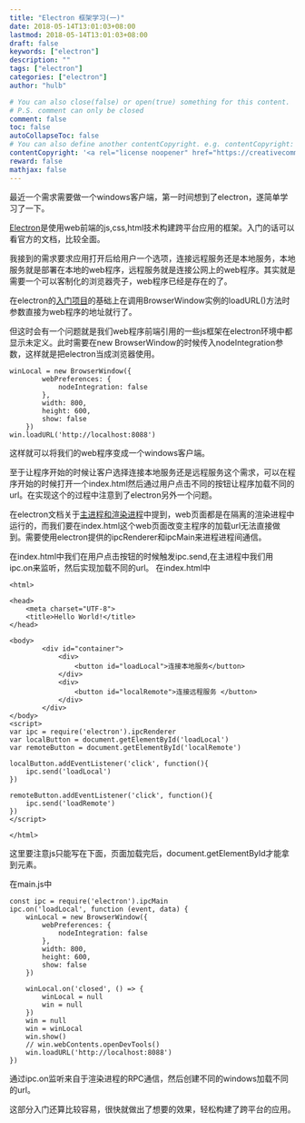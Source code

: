 ```yaml
---
title: "Electron 框架学习(一)"
date: 2018-05-14T13:01:03+08:00
lastmod: 2018-05-14T13:01:03+08:00
draft: false
keywords: ["electron"]
description: ""
tags: ["electron"]
categories: ["electron"]
author: "hulb"

# You can also close(false) or open(true) something for this content.
# P.S. comment can only be closed
comment: false
toc: false
autoCollapseToc: false
# You can also define another contentCopyright. e.g. contentCopyright: "This is another copyright."
contentCopyright: '<a rel="license noopener" href="https://creativecommons.org/licenses/by-nc-nd/4.0/" target="_blank">CC BY-NC-ND 4.0</a>'
reward: false
mathjax: false
---
```

最近一个需求需要做一个windows客户端，第一时间想到了electron，遂简单学习了一下。
<!--more-->
[Electron](https://electronjs.org/)是使用web前端的js,css,html技术构建跨平台应用的框架。入门的话可以看官方的文档，比较全面。

我接到的需求要求应用打开后给用户一个选项，连接远程服务还是本地服务，本地服务就是部署在本地的web程序，远程服务就是连接公网上的web程序。其实就是需要一个可以客制化的浏览器壳子，web程序已经是存在的了。

在electron的[入门项目](https://github.com/electron/electron-quick-start)的基础上在调用BrowserWindow实例的loadURL()方法时参数直接为web程序的地址就行了。

但这时会有一个问题就是我们web程序前端引用的一些js框架在electron环境中都显示未定义。此时需要在new BrowserWindow的时候传入nodeIntegration参数，这样就是把electron当成浏览器使用。

```
winLocal = new BrowserWindow({
        webPreferences: {
            nodeIntegration: false
        },
        width: 800,
        height: 600,
        show: false
    })
win.loadURL('http://localhost:8088')
```

这样就可以将我们的web程序变成一个windows客户端。

至于让程序开始的时候让客户选择连接本地服务还是远程服务这个需求，可以在程序开始的时候打开一个index.html然后通过用户点击不同的按钮让程序加载不同的url。在实现这个的过程中注意到了electron另外一个问题。

在electron文档关于[主进程和渲染进程](https://electronjs.org/docs/tutorial/application-architecture#%E4%B8%BB%E8%BF%9B%E7%A8%8B%E5%92%8C%E6%B8%B2%E6%9F%93%E8%BF%9B%E7%A8%8B)中提到，web页面都是在隔离的渲染进程中运行的，而我们要在index.html这个web页面改变主程序的加载url无法直接做到。需要使用electron提供的ipcRenderer和ipcMain来进程进程间通信。

在index.html中我们在用户点击按钮的时候触发ipc.send,在主进程中我们用ipc.on来监听，然后实现加载不同的url。
在index.html中

```
<html>

<head>
    <meta charset="UTF-8">
    <title>Hello World!</title>
</head>

<body>
        <div id="container">
            <div>
                <button id="loadLocal">连接本地服务</button>
            </div>
            <div>
                <button id="localRemote">连接远程服务 </button>
            </div>
        </div>
</body>
<script>
var ipc = require('electron').ipcRenderer
var localButton = document.getElementById('loadLocal')
var remoteButton = document.getElementById('localRemote')

localButton.addEventListener('click', function(){
    ipc.send('loadLocal')
})

remoteButton.addEventListener('click', function(){
    ipc.send('loadRemote')
})
</script>

</html>
```

这里要注意js只能写在下面，页面加载完后，document.getElementById才能拿到元素。

在main.js中
```
const ipc = require('electron').ipcMain
ipc.on('loadLocal', function (event, data) {
    winLocal = new BrowserWindow({
        webPreferences: {
            nodeIntegration: false
        },
        width: 800,
        height: 600,
        show: false
    })

    winLocal.on('closed', () => {
        winLocal = null
        win = null
    })
    win = null
    win = winLocal
    win.show()
    // win.webContents.openDevTools()
    win.loadURL('http://localhost:8088')
})

```

通过ipc.on监听来自于渲染进程的RPC通信，然后创建不同的windows加载不同的url。

这部分入门还算比较容易，很快就做出了想要的效果，轻松构建了跨平台的应用。
